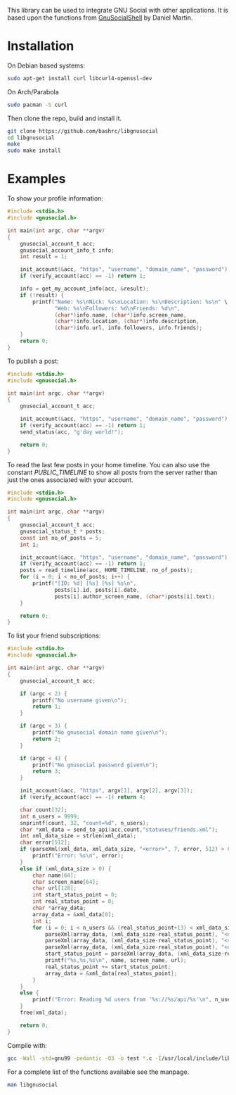This library can be used to integrate GNU Social with other applications. It is based upon the functions from [GnuSocialShell](https://github.com/dalmemail/GnuSocialShell) by Daniel Martin.

# Installation

On Debian based systems:

``` bash
sudo apt-get install curl libcurl4-openssl-dev
```

On Arch/Parabola

``` bash
sudo pacman -S curl
```

Then clone the repo, build and install it.

``` bash
git clone https://github.com/bashrc/libgnusocial
cd libgnusocial
make
sudo make install
```

# Examples

To show your profile information:

``` C
#include <stdio.h>
#include <gnusocial.h>

int main(int argc, char **argv)
{
    gnusocial_account_t acc;
    gnusocial_account_info_t info;
    int result = 1;

    init_account(&acc, "https", "username", "domain_name", "password");
    if (verify_account(acc) == -1) return 1;

    info = get_my_account_info(acc, &result);
    if (!result) {
        printf("Name: %s\nNick: %s\nLocation: %s\nDescription: %s\n" \
               "Web: %s\nFollowers: %d\nFriends: %d\n",
               (char*)info.name, (char*)info.screen_name,
               (char*)info.location, (char*)info.description,
               (char*)info.url, info.followers, info.friends);
    }
    return 0;
}
```

To publish a post:

``` C
#include <stdio.h>
#include <gnusocial.h>

int main(int argc, char **argv)
{
    gnusocial_account_t acc;

    init_account(&acc, "https", "username", "domain_name", "password");
    if (verify_account(acc) == -1) return 1;
    send_status(acc, "g'day world!");

    return 0;
}
```

To read the last few posts in your home timeline. You can also use the constant *PUBLIC_TIMELINE* to show all posts from the server rather than just the ones associated with your account.

``` C
#include <stdio.h>
#include <gnusocial.h>

int main(int argc, char **argv)
{
    gnusocial_account_t acc;
    gnusocial_status_t * posts;
    const int no_of_posts = 5;
    int i;

    init_account(&acc, "https", "username", "domain_name", "password");
    if (verify_account(acc) == -1) return 1;
    posts = read_timeline(acc, HOME_TIMELINE, no_of_posts);
    for (i = 0; i < no_of_posts; i++) {
        printf("[ID: %d] [%s] [%s] %s\n",
               posts[i].id, posts[i].date,
               posts[i].author_screen_name, (char*)posts[i].text);
    }

    return 0;
}
```

To list your friend subscriptions:

``` C
#include <stdio.h>
#include <gnusocial.h>

int main(int argc, char **argv)
{
    gnusocial_account_t acc;

    if (argc < 2) {
        printf("No username given\n");
        return 1;
    }

    if (argc < 3) {
        printf("No gnusocial domain name given\n");
        return 2;
    }

    if (argc < 4) {
        printf("No gnusocial password given\n");
        return 3;
    }

    init_account(&acc, "https", argv[1], argv[2], argv[3]);
    if (verify_account(acc) == -1) return 4;

    char count[32];
    int n_users = 9999;
    snprintf(count, 32, "count=%d", n_users);
    char *xml_data = send_to_api(acc,count,"statuses/friends.xml");
    int xml_data_size = strlen(xml_data);
    char error[512];
    if (parseXml(xml_data, xml_data_size, "<error>", 7, error, 512) > 0) {
        printf("Error: %s\n", error);
    }
    else if (xml_data_size > 0) {
        char name[64];
        char screen_name[64];
        char url[128];
        int start_status_point = 0;
        int real_status_point = 0;
        char *array_data;
        array_data = &xml_data[0];
        int i;
        for (i = 0; i < n_users && (real_status_point+13) < xml_data_size; i++) {
            parseXml(array_data, (xml_data_size-real_status_point), "<name>", 6, name, 64);
            parseXml(array_data, (xml_data_size-real_status_point), "<screen_name>", 13, screen_name, 64);
            parseXml(array_data, (xml_data_size-real_status_point), "<ostatus_uri>", 13, url, 128);
            start_status_point = parseXml(array_data, (xml_data_size-real_status_point), "</user>", 7, "", 0);
            printf("%s,%s,%s\n", name, screen_name, url);
            real_status_point += start_status_point;
            array_data = &xml_data[real_status_point];
        }
    }
    else {
        printf("Error: Reading %d users from '%s://%s/api/%s'\n", n_users, acc.protocol, acc.server, source);
    }
    free(xml_data);

    return 0;
}
```

Compile with:

``` bash
gcc -Wall -std=gnu99 -pedantic -O3 -o test *.c -I/usr/local/include/libgnusocial -lcurl -lgnusocial
```

For a complete list of the functions available see the manpage.

``` bash
man libgnusocial
```
